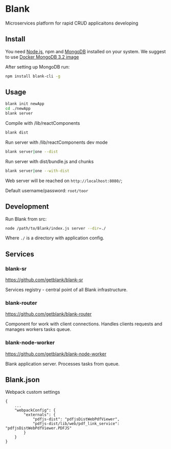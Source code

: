 # Blank

Microservices platform for rapid CRUD applicaitons developing

## Install

You need [Node.js](https://nodejs.org), npm and [MongoDB](https://www.mongodb.com/) installed on your system. We suggest to use [Docker MongoDB 3.2 image](https://hub.docker.com/_/mongo/)

After setting up MongoDB run:

```bash
npm install blank-cli -g
```

## Usage

```bash
blank init newApp
cd ./newApp
blank server
```

Compile with /lib/reactComponents

```bash
blank dist
```

Run server with /lib/reactComponents dev mode

```bash
blank server|one --dist
```

Run server with dist/bundle.js and chunks

```bash
blank server|one --with-dist
```

Web server will be reached on `http://localhost:8080/`;

Default username/password: `root/toor`

## Development

Run Blank from src:

```bash
node /path/to/Blank/index.js server --dir=./
```

Where `./` is a directory with application config.

## Services

### blank-sr

https://github.com/getblank/blank-sr

Services registry - central point of all Blank infrastructure.

### blank-router

https://github.com/getblank/blank-router

Component for work with client connections. Handles clients requests and manages workers tasks queue.

### blank-node-worker

https://github.com/getblank/blank-node-worker

Blank application server. Processes tasks from queue.


## Blank.json

Webpack custom settings
```
{
    ...
    "webpackConfig": {
        "externals": {
            "pdfjs-dist": "pdfjsDistWebPdfViewer",
            "pdfjs-dist/lib/web/pdf_link_service": "pdfjsDistWebPdfViewer.PDFJS"
        }
    }
}
```